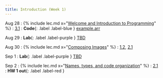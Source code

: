 ```yaml
---
title: Introduction (Week 1)
---
```


Aug 28
: {% include lec.md x="[Welcome and Introduction to Programming](#)" %}
  : [3.1](https://dcic-world.org/2023-02-21/getting-started.html)
: **Code**{: .label .label-blue } [example.arr](#)

Aug 29
: **Lab**{: .label .label-purple } [TBD](#)
  
Aug 30
: {% include lec.md x="[Composing Images](#)" %}
  : [1.2](#), [2.1](#)

Sep 1
: **Lab**{: .label .label-purple } [TBD](#)

Sep 2
: {% include lec.md x="[Names, types, and code organization](#)" %}
  : [2.1](#)
: **HW 1 out**{: .label .label-red }